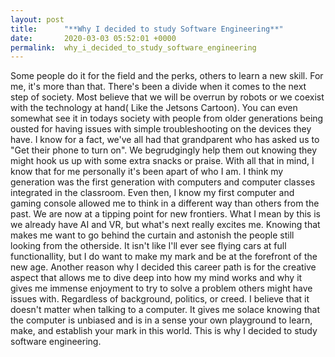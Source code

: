 ```yaml
---
layout: post
title:      "**Why I decided to study Software Engineering**"
date:       2020-03-03 05:52:01 +0000
permalink:  why_i_decided_to_study_software_engineering
---
```



   Some people do it for the field and the perks, others to learn a new skill. For me, it's more than that. There's been a divide when it comes to the next step of society. Most believe that we will be overrun by robots or we coexist with the technology at hand( Like the Jetsons Cartoon). You can even somewhat see it in todays society with people from older generations being ousted for having issues with simple troubleshooting on the devices they have. I know for a fact, we've all had that grandparent who has asked us to "Get their phone to turn on". We begrudgingly help them out knowing they might hook us up with some extra snacks or praise. 
	 With all that in mind, I know that for me personally it's been apart of who I am. I think my generation was the first generation with computers and computer classes integrated in the classroom. Even then, I know my first computer and gaming console allowed me to think in a different way than others from the past. We are now at a tipping point for new frontiers. What I mean by this is we already have AI and VR, but what's next really excites me. Knowing that makes me want to go behind the curtain and astonish the people still looking from the otherside. It isn't like I'll ever see flying cars at full functionallity, but I do want to make my mark and be at the forefront of the new age. 
	 Another reason why I decided this career path is for the creative aspect that allows me to dive deep into how my mind works and why it gives me immense enjoyment to try to solve a problem others might have issues with. Regardless of background, politics, or creed. I believe that it doesn't matter when talking to a computer. It gives me solace knowing that the computer is unbiased and is in a sense your own playground to learn, make, and establish your mark in this world.
	 This is why I decided to study software engineering. 
